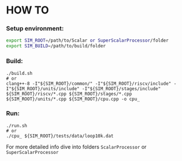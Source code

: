 # HOW TO
### Setup environment:
```bash
export SIM_ROOT=/path/to/Scalar or SuperScalarProcessor/folder
export SIM_BUILD=/path/to/build/folder
```
### Build:
```
./build.sh
# or
clang++-8 -I"${SIM_ROOT}/common/" -I"${SIM_ROOT}/riscv/include" -I"${SIM_ROOT}/units/include" -I"${SIM_ROOT}/stages/include" ${SIM_ROOT}/riscv/*.cpp ${SIM_ROOT}/stages/*.cpp ${SIM_ROOT}/units/*.cpp ${SIM_ROOT}/cpu.cpp -o cpu_
```
### Run:
```
./run.sh
# or
./cpu_ ${SIM_ROOT}/tests/data/loop10k.dat
```  

For more detailed info dive into folders `ScalarProcessor` or `SuperScalarProcessor`